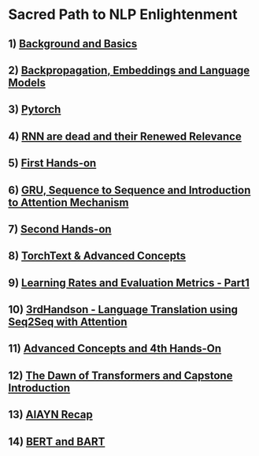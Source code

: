 # Sacred Path to NLP Enlightenment

## 1) [Background and Basics](https://garima-mahato.github.io/END2/Session1-Background_And_Very_Basics)

## 2) [Backpropagation, Embeddings and Language Models](https://garima-mahato.github.io/END2/Session2-BackProp_Embeddings_and_Language_Models)

## 3) [Pytorch](https://garima-mahato.github.io/END2/Session3-PyTorch)

## 4) [RNN are dead and their Renewed Relevance](https://garima-mahato.github.io/END2/Session4-RNN_are_dead%2C_and_their_renewed_relevance)

## 5) [First Hands-on](https://garima-mahato.github.io/END2/Session5-FirstHands-on)

## 6) [GRU, Sequence to Sequence and Introduction to Attention Mechanism](https://garima-mahato.github.io/END2/Session6-GRUs%2CSeq2SeqandIntroductiontoAttentionMechanism)

## 7) [Second Hands-on](https://garima-mahato.github.io/END2/Session7-SecondHands-on)

## 8) [TorchText & Advanced Concepts](https://garima-mahato.github.io/END2/Session8-TorchText&AdvancedConcepts)

## 9) [Learning Rates and Evaluation Metrics - Part1](https://garima-mahato.github.io/END2/Session9-LearningRatesandEvaluationMetricsPart1)

## 10) [3rdHandson - Language Translation using Seq2Seq with Attention](https://garima-mahato.github.io/END2/Session10-3rdHandson-LanguageTranslationusingSeq2SeqwithAttention)

## 11) [Advanced Concepts and 4th Hands-On](https://garima-mahato.github.io/END2/Session11-AdvancedConceptsAnd4thHandsOn)

## 12) [The Dawn of Transformers and Capstone Introduction](https://garima-mahato.github.io/END2/Session12-TheDawnOfTransformersAndCapstoneIntroduction)

## 13) [AIAYN Recap](https://garima-mahato.github.io/END2/Session13-AIAYNRecap)

## 14) [BERT and BART](https://garima-mahato.github.io/END2/Session14-BERTandBART)

